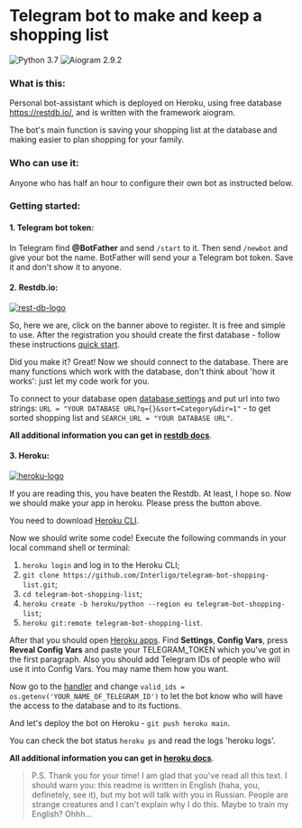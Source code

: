 # Telegram bot to make and keep a shopping list 

![Python 3.7](https://img.shields.io/badge/python-v3.7-blue) ![Aiogram 2.9.2](https://img.shields.io/badge/aiogram-v2.9.2-yellow)

### What is this:

Personal bot-assistant which is deployed on Heroku, using free database https://restdb.io/, and is written with the framework aiogram.

The bot's main function is saving your shopping list at the database and making easier to plan shopping for your family.


### Who can use it:

Anyone who has half an hour to configure their own bot as instructed below.


### Getting started:

#### 1. Telegram bot token:

In Telegram find __@BotFather__ and send `/start` to it. Then send `/newbot` and give your bot the name. BotFather will send your a Telegram bot token. Save it and don't show it to anyone.


#### 2. Restdb.io:
[![rest-db-logo](https://ph-files.imgix.net/359437d3-7282-4aca-9410-8d8b6729c6fb?auto=format&auto=compress&codec=mozjpeg&cs=strip&w=339.8345498783455&h=221&fit=max)](https://restdb.io/)

So, here we are, click on the banner above to register. It is free and simple to use. After the registration you should create the first database - follow these instructions [quick start](https://restdb.io/docs/quick-start).

Did you make it? Great! Now we should connect to the database. There are many functions which work with the database, don't think about 'how it works': just let my code work for you.

To connect to your database open [database settings](https://github.com/Interligo/telegram-bot-shopping-list/blob/main/sl_db_settings.py) and put url into two strings: 
`URL = "YOUR DATABASE URL?q={}&sort=Category&dir=1"` - to get sorted shopping list and `SEARCH_URL = "YOUR DATABASE URL"`.

__All additional information you can get in [restdb docs](https://restdb.io/docs/)__.


#### 3. Heroku:
[![heroku-logo](https://camo.githubusercontent.com/6979881d5a96b7b18a057083bb8aeb87ba35fc279452e29034c1e1c49ade0636/68747470733a2f2f7777772e6865726f6b7563646e2e636f6d2f6465706c6f792f627574746f6e2e737667)](https://signup.heroku.com/)

If you are reading this, you have beaten the Restdb. At least, I hope so. Now we should make your app in heroku. Please press the button above.

You need to download [Heroku CLI](https://devcenter.heroku.com/articles/getting-started-with-python#set-up).

Now we should write some code! Execute the following commands in your local command shell or terminal:

1. `heroku login` and log in to the Heroku CLI;
1. `git clone https://github.com/Interligo/telegram-bot-shopping-list.git`;
1. `cd telegram-bot-shopping-list`;
1. `heroku create -b heroku/python --region eu telegram-bot-shopping-list`;
1. `heroku git:remote telegram-bot-shopping-list`.

After that you should open [Heroku apps](https://dashboard.heroku.com/apps). Find __Settings__, __Config Vars__, press __Reveal Config Vars__ and paste your TELEGRAM_TOKEN which you've got in the first paragraph. Also you should add Telegram IDs of people who will use it into Config Vars. You may name them how you want.

Now go to the [handler](https://github.com/Interligo/telegram-bot-shopping-list/blob/main/handlers/sl_bot_handlers_other.py) and change `valid_ids = os.getenv('YOUR_NAME_OF_TELEGRAM_ID')` to let the bot know who will have the access to the database and to its fuctions.

And let's deploy the bot on Heroku - `git push heroku main`.

You can check the bot status `heroku ps` and read the logs 'heroku logs'.

__All additional information you can get in [heroku docs](https://devcenter.heroku.com/)__.

> P.S. Thank you for your time! I am glad that you've read all this text. I should warn you: this readme is written in English (haha, you, definetely, see it), but my bot will talk with you in Russian. People are strange creatures and I can't explain why I do this. Maybe to train my English? Ohhh...  
